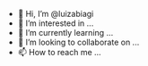 - 👋 Hi, I’m @luizabiagi
- 👀 I’m interested in ...
- 🌱 I’m currently learning ...
- 💞️ I’m looking to collaborate on ...
- 📫 How to reach me ...

<!---
luizabiagi/luizabiagi is a ✨ special ✨ repository because its `README.md` (this file) appears on your GitHub profile.
You can click the Preview link to take a look at your changes.
--->

